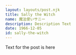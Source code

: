 ```yaml
---
layout: layouts/post.njk
title: Sally the Witch
name: 魔法使いサニー
description: Description Text
date: 1966-12-05
id: sally-the-witch
---
```


Text for the post is here
